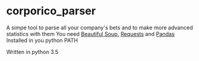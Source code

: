 # corporico_parser
A simpe tool to parse all your company's bets and to make more advanced statistics with them
You need [Beautiful Soup](https://www.crummy.com/software/BeautifulSoup/), [Requests](http://docs.python-requests.org/en/master/) and [Pandas](http://pandas.pydata.org/) Installed in you python PATH

Written in python 3.5
